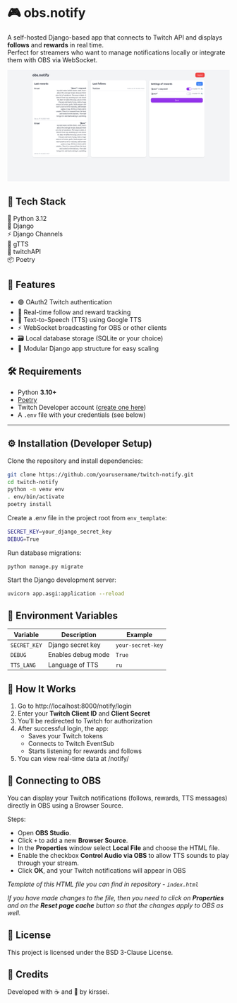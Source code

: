 # 🎮 obs.notify

A self-hosted Django-based app that connects to Twitch API and displays **follows** and **rewards** in real time.  
Perfect for streamers who want to manage notifications locally or integrate them with OBS via WebSocket.

![Dashboard screenshot](assets/obs_notify.png)

## 🧱 Tech Stack
🐍 Python 3.12  
🎯 Django  
⚡ Django Channels  
💬 gTTS  
🔗 twitchAPI  
📦 Poetry

## 🚀 Features

- 🟣 OAuth2 Twitch authentication  
- 🔔 Real-time follow and reward tracking  
- 💬 Text-to-Speech (TTS) using Google TTS  
- ⚡ WebSocket broadcasting for OBS or other clients  
- 🗃️ Local database storage (SQLite or your choice)  
- 🧩 Modular Django app structure for easy scaling  
  
## 🛠️ Requirements

- Python **3.10+**  
- [Poetry](https://python-poetry.org/)  
- Twitch Developer account ([create one here](https://dev.twitch.tv/console))  
- A `.env` file with your credentials (see below)  

---

## ⚙️ Installation (Developer Setup)

Clone the repository and install dependencies:

```bash
git clone https://github.com/yourusername/twitch-notify.git
cd twitch-notify
python -m venv env
. env/bin/activate
poetry install
```

Create a .env file in the project root from `env_template`:
```bash
SECRET_KEY=your_django_secret_key
DEBUG=True
```

Run database migrations:
```
python manage.py migrate
```

Start the Django development server:
```bash
uvicorn app.asgi:application --reload
```

## 🔐 Environment Variables
| Variable              | Description         | Example                                        |
| --------------------- | ------------------- | ---------------------------------------------- |
| `SECRET_KEY`          | Django secret key   | `your-secret-key`                              |
| `DEBUG`               | Enables debug mode  | `True`                                         |
| `TTS_LANG`            | Language of TTS     | `ru`                                           |


## 🧠 How It Works

1. Go to http://localhost:8000/notify/login  
2. Enter your **Twitch Client ID** and **Client Secret**  
3. You’ll be redirected to Twitch for authorization  
4. After successful login, the app:  
    - Saves your Twitch tokens  
    - Connects to Twitch EventSub  
    - Starts listening for rewards and follows
5. You can view real-time data at /notify/

## 🎥 Connecting to OBS
You can display your Twitch notifications (follows, rewards, TTS messages) directly in OBS using a Browser Source.

Steps:  
- Open **OBS Studio**.
- Click `+` to add a new **Browser Source**.
- In the **Properties** window select **Local File** and choose the HTML file.
- Enable the checkbox **Control Audio via OBS** to allow TTS sounds to play through your stream.
- Click **OK**, and your Twitch notifications will appear in OBS

*Template of this HTML file you can find in repository - `index.html`*

*If you have made changes to the file, then you need to click on **Properties** and on the **Reset page cache** button so that the changes apply to OBS as well.*


## 📜 License

This project is licensed under the BSD 3-Clause License.

## 💖 Credits

Developed with ☕ and 🧠 by kirssei.
